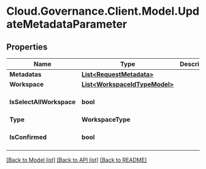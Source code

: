 # Cloud.Governance.Client.Model.UpdateMetadataParameter
## Properties

Name | Type | Description | Notes
------------ | ------------- | ------------- | -------------
**Metadatas** | [**List&lt;RequestMetadata&gt;**](RequestMetadata.md) |  | [optional] 
**Workspace** | [**List&lt;WorkspaceIdTypeModel&gt;**](WorkspaceIdTypeModel.md) |  | [optional] 
**IsSelectAllWorkspace** | **bool** |  | [optional] [default to false]
**Type** | **WorkspaceType** |  | [optional] 
**IsConfirmed** | **bool** |  | [optional] [default to false]

[[Back to Model list]](../README.md#documentation-for-models) [[Back to API list]](../README.md#documentation-for-api-endpoints) [[Back to README]](../README.md)

